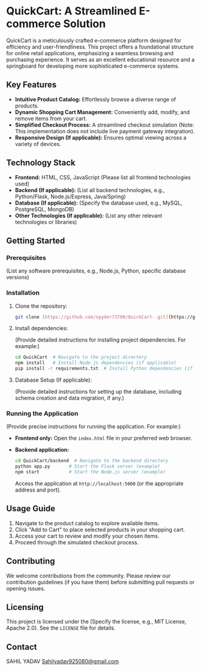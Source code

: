 # QuickCart: A Streamlined E-commerce Solution

QuickCart is a meticulously crafted e-commerce platform designed for efficiency and user-friendliness.  This project offers a foundational structure for online retail applications, emphasizing a seamless browsing and purchasing experience.  It serves as an excellent educational resource and a springboard for developing more sophisticated e-commerce systems.

## Key Features

*   **Intuitive Product Catalog:**  Effortlessly browse a diverse range of products.
*   **Dynamic Shopping Cart Management:**  Conveniently add, modify, and remove items from your cart.
*   **Simplified Checkout Process:**  A streamlined checkout simulation (Note: This implementation does not include live payment gateway integration).
*   **Responsive Design (If applicable):**  Ensures optimal viewing across a variety of devices.

## Technology Stack

*   **Frontend:** HTML, CSS, JavaScript (Please list all frontend technologies used)
*   **Backend (If applicable):**  (List all backend technologies, e.g., Python/Flask, Node.js/Express, Java/Spring)
*   **Database (If applicable):** (Specify the database used, e.g., MySQL, PostgreSQL, MongoDB)
*   **Other Technologies (If applicable):** (List any other relevant technologies or libraries)

## Getting Started

### Prerequisites

(List any software prerequisites, e.g., Node.js, Python, specific database versions)

### Installation

1.  Clone the repository:

    ```bash
    git clone [https://github.com/spyder73700/QuickCart-.git](https://github.com/spyder73700/QuickCart-.git)
    ```

2.  Install dependencies:

    (Provide detailed instructions for installing project dependencies.  For example:)

    ```bash
    cd QuickCart  # Navigate to the project directory
    npm install   # Install Node.js dependencies (if applicable)
    pip install -r requirements.txt  # Install Python dependencies (if applicable)
    ```

3.  Database Setup (If applicable):

    (Provide detailed instructions for setting up the database, including schema creation and data migration, if any.)

### Running the Application

(Provide precise instructions for running the application.  For example:)

*   **Frontend only:** Open the `index.html` file in your preferred web browser.
*   **Backend application:**

    ```bash
    cd QuickCart/backend  # Navigate to the backend directory
    python app.py       # Start the Flask server (example)
    npm start           # Start the Node.js server (example)
    ```

    Access the application at `http://localhost:5000` (or the appropriate address and port).

## Usage Guide

1.  Navigate to the product catalog to explore available items.
2.  Click "Add to Cart" to place selected products in your shopping cart.
3.  Access your cart to review and modify your chosen items.
4.  Proceed through the simulated checkout process.

## Contributing

We welcome contributions from the community.  Please review our contribution guidelines (if you have them) before submitting pull requests or opening issues.

## Licensing

This project is licensed under the (Specify the license, e.g., MIT License, Apache 2.0).  See the `LICENSE` file for details.

## Contact

SAHIL YADAV
Sahilyadav925080@gmail.com
